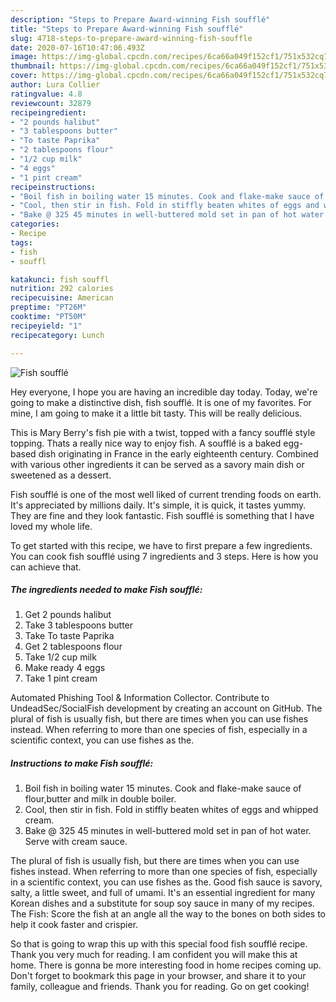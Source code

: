 ```yaml
---
description: "Steps to Prepare Award-winning Fish soufflé"
title: "Steps to Prepare Award-winning Fish soufflé"
slug: 4718-steps-to-prepare-award-winning-fish-souffle
date: 2020-07-16T10:47:06.493Z
image: https://img-global.cpcdn.com/recipes/6ca66a049f152cf1/751x532cq70/fish-souffle-recipe-main-photo.jpg
thumbnail: https://img-global.cpcdn.com/recipes/6ca66a049f152cf1/751x532cq70/fish-souffle-recipe-main-photo.jpg
cover: https://img-global.cpcdn.com/recipes/6ca66a049f152cf1/751x532cq70/fish-souffle-recipe-main-photo.jpg
author: Lura Collier
ratingvalue: 4.8
reviewcount: 32879
recipeingredient:
- "2 pounds halibut"
- "3 tablespoons butter"
- "To taste Paprika"
- "2 tablespoons flour"
- "1/2 cup milk"
- "4 eggs"
- "1 pint cream"
recipeinstructions:
- "Boil fish in boiling water 15 minutes. Cook and flake-make sauce of flour,butter and milk in double boiler."
- "Cool, then stir in fish. Fold in stiffly beaten whites of eggs and whipped cream."
- "Bake @ 325 45 minutes in well-buttered mold set in pan of hot water. Serve with cream sauce."
categories:
- Recipe
tags:
- fish
- souffl

katakunci: fish souffl 
nutrition: 292 calories
recipecuisine: American
preptime: "PT26M"
cooktime: "PT50M"
recipeyield: "1"
recipecategory: Lunch

---
```



![Fish soufflé](https://img-global.cpcdn.com/recipes/6ca66a049f152cf1/751x532cq70/fish-souffle-recipe-main-photo.jpg)

Hey everyone, I hope you are having an incredible day today. Today, we're going to make a distinctive dish, fish soufflé. It is one of my favorites. For mine, I am going to make it a little bit tasty. This will be really delicious.

This is Mary Berry&#39;s fish pie with a twist, topped with a fancy soufflé style topping. Thats a really nice way to enjoy fish. A soufflé is a baked egg-based dish originating in France in the early eighteenth century. Combined with various other ingredients it can be served as a savory main dish or sweetened as a dessert.

Fish soufflé is one of the most well liked of current trending foods on earth. It's appreciated by millions daily. It's simple, it is quick, it tastes yummy. They are fine and they look fantastic. Fish soufflé is something that I have loved my whole life.


To get started with this recipe, we have to first prepare a few ingredients. You can cook fish soufflé using 7 ingredients and 3 steps. Here is how you can achieve that.

<!--inarticleads1-->

##### The ingredients needed to make Fish soufflé:

1. Get 2 pounds halibut
1. Take 3 tablespoons butter
1. Take To taste Paprika
1. Get 2 tablespoons flour
1. Take 1/2 cup milk
1. Make ready 4 eggs
1. Take 1 pint cream


Automated Phishing Tool &amp; Information Collector. Contribute to UndeadSec/SocialFish development by creating an account on GitHub. The plural of fish is usually fish, but there are times when you can use fishes instead. When referring to more than one species of fish, especially in a scientific context, you can use fishes as the. 

<!--inarticleads2-->

##### Instructions to make Fish soufflé:

1. Boil fish in boiling water 15 minutes. Cook and flake-make sauce of flour,butter and milk in double boiler.
1. Cool, then stir in fish. Fold in stiffly beaten whites of eggs and whipped cream.
1. Bake @ 325 45 minutes in well-buttered mold set in pan of hot water. Serve with cream sauce.


The plural of fish is usually fish, but there are times when you can use fishes instead. When referring to more than one species of fish, especially in a scientific context, you can use fishes as the. Good fish sauce is savory, salty, a little sweet, and full of umami. It&#39;s an essential ingredient for many Korean dishes and a substitute for soup soy sauce in many of my recipes. The Fish: Score the fish at an angle all the way to the bones on both sides to help it cook faster and crispier. 

So that is going to wrap this up with this special food fish soufflé recipe. Thank you very much for reading. I am confident you will make this at home. There is gonna be more interesting food in home recipes coming up. Don't forget to bookmark this page in your browser, and share it to your family, colleague and friends. Thank you for reading. Go on get cooking!
